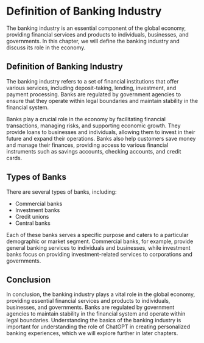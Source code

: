 Definition of Banking Industry
=====================================================================

The banking industry is an essential component of the global economy, providing financial services and products to individuals, businesses, and governments. In this chapter, we will define the banking industry and discuss its role in the economy.

Definition of Banking Industry
------------------------------

The banking industry refers to a set of financial institutions that offer various services, including deposit-taking, lending, investment, and payment processing. Banks are regulated by government agencies to ensure that they operate within legal boundaries and maintain stability in the financial system.

Banks play a crucial role in the economy by facilitating financial transactions, managing risks, and supporting economic growth. They provide loans to businesses and individuals, allowing them to invest in their future and expand their operations. Banks also help customers save money and manage their finances, providing access to various financial instruments such as savings accounts, checking accounts, and credit cards.

Types of Banks
--------------

There are several types of banks, including:

* Commercial banks
* Investment banks
* Credit unions
* Central banks

Each of these banks serves a specific purpose and caters to a particular demographic or market segment. Commercial banks, for example, provide general banking services to individuals and businesses, while investment banks focus on providing investment-related services to corporations and governments.

Conclusion
----------

In conclusion, the banking industry plays a vital role in the global economy, providing essential financial services and products to individuals, businesses, and governments. Banks are regulated by government agencies to maintain stability in the financial system and operate within legal boundaries. Understanding the basics of the banking industry is important for understanding the role of ChatGPT in creating personalized banking experiences, which we will explore further in later chapters.
